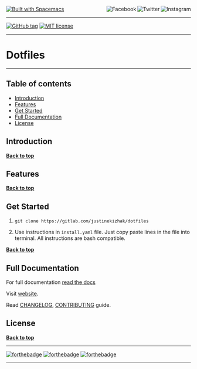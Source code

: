 <a name="top"></a>
[![Built with Spacemacs](https://cdn.rawgit.com/syl20bnr/spacemacs/442d025779da2f62fc86c2082703697714db6514/assets/spacemacs-badge.svg)](http://spacemacs.org)
<a href="https://www.instagram.com/justinekizhak"><img src="https://i.imgur.com/G9YJUZI.png" alt="Instagram" align="right"></a>
<a href="https://twitter.com/justinekizhak"><img src="http://i.imgur.com/tXSoThF.png" alt="Twitter" align="right"></a>
<a href="https://www.facebook.com/justinekizhak"><img src="http://i.imgur.com/P3YfQoD.png" alt="Facebook" align="right"></a>
<br>
- - -
[![GitHub tag](https://img.shields.io/github/tag/Naereen/StrapDown.js.svg)](https://GitHub.com/Naereen/StrapDown.js/tags/)
[![MIT license](https://img.shields.io/badge/License-MIT-blue.svg)](https://lbesson.mit-license.org/)
<!-- {Put your badges here} -->
- - -
# Dotfiles
- - -

## Table of contents

- [Introduction](#introduction)
- [Features](#features)
- [Get Started](#get-started)
- [Full Documentation](#full-documentation)
- [License](#license)

## Introduction

**[Back to top](#table-of-contents)**

## Features

**[Back to top](#table-of-contents)**

## Get Started

1) `git clone https://gitlab.com/justinekizhak/dotfiles`

2) Use instructions in `install.yaml` file.
  Just copy paste lines in the file into terminal.
  All instructions are bash compatible.

**[Back to top](#table-of-contents)**

## Full Documentation

For full documentation [read the docs]()

Visit [website](https://justine.kizhak.com/dotfiles).

Read [CHANGELOG], [CONTRIBUTING] guide.

[CHANGELOG]: CHANGELOG.md
[CONTRIBUTING]: CONTRIBUTING.md

## License

**[Back to top](#table-of-contents)**


- - -
[![forthebadge](https://forthebadge.com/images/badges/compatibility-betamax.svg)](https://forthebadge.com)
[![forthebadge](https://forthebadge.com/images/badges/powered-by-water.svg)](https://forthebadge.com)
[![forthebadge](https://forthebadge.com/images/badges/built-with-love.svg)](https://forthebadge.com)
- - -

